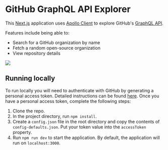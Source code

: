 # GitHub GraphQL API Explorer

This [Next.js](https://nextjs.org/) application uses [Apollo Client](https://www.apollographql.com/docs/react/) to explore GitHub's [GraphQL API](https://developer.github.com/v4/).

Features include being able to:

- Search for a GitHub organization by name
- Fetch a random open-source organization
- View repository details

![](https://media.giphy.com/media/WOqzAcNSbZlX4cDad1/giphy.gif)

## Running locally

To run locally you will need to authenticate with GitHub by generating a personal access token. Detailed instructions can be found [here](https://developer.github.com/v4/guides/forming-calls/#authenticating-with-graphql). Once you have a personal access token, complete the following steps:

1. Clone the repo.
2. In the project directory, run `npm install`.
3. Create a `config.json` file in the root directory and copy the contents of `config-defaults.json`. Put your token value into the `accessToken` property.
4. Run `npm run dev` to start the application. By default, the application will run on `localhost:3000`.
